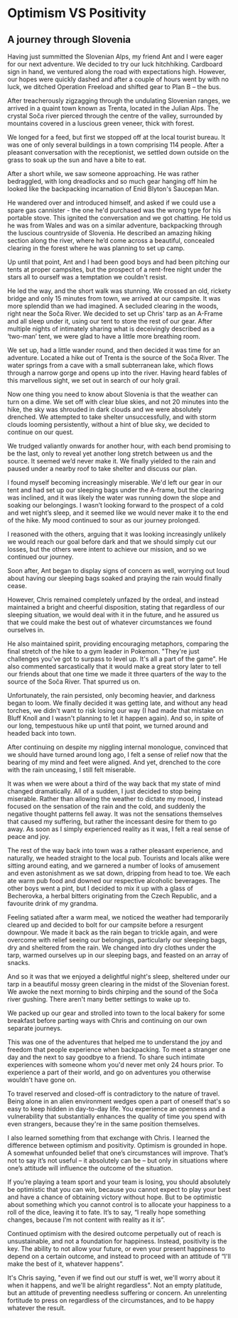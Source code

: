 # Optimism VS Positivity
## A journey through Slovenia

Having just summitted the Slovenian Alps, my friend Ant and I were eager for our next adventure. We decided to try our luck hitchhiking. Cardboard sign in hand, we ventured along the road with expectations high. However, our hopes were quickly dashed and after a couple of hours went by with no luck, we ditched Operation Freeload and shifted gear to Plan B – the bus. 

After treacherously zigzagging through the undulating Slovenian ranges, we arrived in a quaint town known as Trenta, located in the Julian Alps. The crystal Soča river pierced through the centre of the valley, surrounded by mountains covered in a luscious green veneer, thick with forest.

We longed for a feed, but first we stopped off at the local tourist bureau. It was one of only several buildings in a town comprising 114 people. After a pleasant conversation with the receptionist, we settled down outside on the grass to soak up the sun and have a bite to eat.
 
After a short while, we saw someone approaching. He was rather bedraggled, with long dreadlocks and so much gear hanging off him he looked like the backpacking incarnation of Enid Blyton's Saucepan Man.
 
He wandered over and introduced himself, and asked if we could use a spare gas cannister - the one he'd purchased was the wrong type for his portable stove. This ignited the conversation and we got chatting. He told us he was from Wales and was on a similar adventure, backpacking through the luscious countryside of Slovenia. He described an amazing hiking section along the river, where he’d come across a beautiful, concealed clearing in the forest where he was planning to set up camp.
 
Up until that point, Ant and I had been good boys and had been pitching our tents at proper campsites, but the prospect of a rent-free night under the stars all to ourself was a temptation we couldn't resist.
 
He led the way, and the short walk was stunning. We crossed an old, rickety bridge and only 15 minutes from town, we arrived at our campsite. It was more splendid than we had imagined. A secluded clearing in the woods, right near the Soča River. We decided to set up Chris' tarp as an A-Frame and all sleep under it, using our tent to store the rest of our gear. After multiple nights of intimately sharing what is deceivingly described as a ‘two-man’ tent, we were glad to have a little more breathing room. 
 
We set up, had a little wander round, and then decided it was time for an adventure. Located a hike out of Trenta is the source of the Soča River. The water springs from a cave with a small subterranean lake, which flows through a narrow gorge and opens up into the river. Having heard fables of this marvellous sight, we set out in search of our holy grail. 

Now one thing you need to know about Slovenia is that the weather can turn on a dime. We set off with clear blue skies, and not 20 minutes into the hike, the sky was shrouded in dark clouds and we were absolutely drenched. We attempted to take shelter unsuccessfully, and with storm clouds looming persistently, without a hint of blue sky, we decided to continue on our quest.

We trudged valiantly onwards for another hour, with each bend promising to be the last, only to reveal yet another long stretch between us and the source. It seemed we’d never make it. We finally yielded to the rain and paused under a nearby roof to take shelter and discuss our plan.

I found myself becoming increasingly miserable. We'd left our gear in our tent and had set up our sleeping bags under the A-frame, but the clearing was inclined, and it was likely the water was running down the slope and soaking our belongings. I wasn’t looking forward to the prospect of a cold and wet night’s sleep, and it seemed like we would never make it to the end of the hike. My mood continued to sour as our journey prolonged.

I reasoned with the others, arguing that it was looking increasingly unlikely we would reach our goal before dark and that we should simply cut our losses, but the others were intent to achieve our mission, and so we continued our journey. 

Soon after, Ant began to display signs of concern as well, worrying out loud about having our sleeping bags soaked and praying the rain would finally cease.
 
However, Chris remained completely unfazed by the ordeal, and instead maintained a bright and cheerful disposition, stating that regardless of our sleeping situation, we would deal with it in the future, and he assured us that we could make the best out of whatever circumstances we found ourselves in. 

He also maintained spirit, providing encouraging metaphors, comparing the final stretch of the hike to a gym leader in Pokemon. "They're just challenges you've got to surpass to level up. It's all a part of the game". He also commented sarcastically that it would make a great story later to tell our friends about that one time we made it three quarters of the way to the source of the Soča River. That spurred us on.
 
Unfortunately, the rain persisted, only becoming heavier, and darkness began to loom. We finally decided it was getting late, and without any head torches, we didn't want to risk losing our way (I had made that mistake on Bluff Knoll and I wasn't planning to let it happen again). And so, in spite of our long, tempestuous hike up until that point, we turned around and headed back into town. 
 
After continuing on despite my niggling internal monologue, convinced that we should have turned around long ago, I felt a sense of relief now that the bearing of my mind and feet were aligned. And yet, drenched to the core with the rain unceasing, I still felt miserable. 
 
It was when we were about a third of the way back that my state of mind changed dramatically. All of a sudden, I just decided to stop being miserable. Rather than allowing the weather to dictate my mood, I instead focused on the sensation of the rain and the cold, and suddenly the negative thought patterns fell away. It was not the sensations themselves that caused my suffering, but rather the incessant desire for them to go away. As soon as I simply experienced reality as it was, I felt a real sense of peace and joy. 
 
The rest of the way back into town was a rather pleasant experience, and naturally, we headed straight to the local pub. Tourists and locals alike were sitting around eating, and we garnered a number of looks of amusement and even astonishment as we sat down, dripping from head to toe. We each ate warm pub food and downed our respective alcoholic beverages. The other boys went a pint, but I decided to mix it up with a glass of Becherovka, a herbal bitters originating from the Czech Republic, and a favourite drink of my grandma. 
 
Feeling satiated after a warm meal, we noticed the weather had temporarily cleared up and decided to bolt for our campsite before a resurgent downpour. We made it back as the rain began to trickle again, and were overcome with relief seeing our belongings, particularly our sleeping bags, dry and sheltered from the rain. We changed into dry clothes under the tarp, warmed ourselves up in our sleeping bags, and feasted on an array of snacks. 
 
And so it was that we enjoyed a delightful night's sleep, sheltered under our tarp in a beautiful mossy green clearing in the midst of the Slovenian forest. We awoke the next morning to birds chirping and the sound of the Soča river gushing. There aren't many better settings to wake up to. 
 
We packed up our gear and strolled into town to the local bakery for some breakfast before parting ways with Chris and continuing on our own separate journeys. 

                                                                                                                                                                                            


This was one of the adventures that helped me to understand the joy and freedom that people experience when backpacking. To meet a stranger one day and the next to say goodbye to a friend. To share such intimate experiences with someone whom you'd never met only 24 hours prior. To experience a part of their world, and go on adventures you otherwise wouldn't have gone on. 

To travel reserved and closed-off is contradictory to the nature of travel. Being alone in an alien environment wedges open a part of oneself that's so easy to keep hidden in day-to-day life. You experience an openness and a vulnerability that substantially enhances the quality of time you spend with even strangers, because they're in the same position themselves. 
 
I also learned something from that exchange with Chris. I learned the difference between optimism and positivity. Optimism is grounded in hope. A somewhat unfounded belief that one’s circumstances will improve. That’s not to say it’s not useful – it absolutely can be – but only in situations where one’s attitude will influence the outcome of the situation.

If you’re playing a team sport and your team is losing, you should absolutely be optimistic that you can win, because you cannot expect to play your best and have a chance of obtaining victory without hope. But to be optimistic about something which you cannot control is to allocate your happiness to a roll of the dice, leaving it to fate. It’s to say, “I really hope something changes, because I’m not content with reality as it is”. 

Continued optimism with the desired outcome perpetually out of reach is unsustainable, and not a foundation for happiness. Instead, positivity is the key. The ability to not allow your future, or even your present happiness to depend on a certain outcome, and instead to proceed with an attitude of “I'll make the best of it, whatever happens”. 

It's Chris saying, "even if we find out our stuff is wet, we'll worry about it when it happens, and we'll be alright regardless". Not an empty platitude, but an attitude of preventing needless suffering or concern. An unrelenting fortitude to press on regardless of the circumstances, and to be happy whatever the result. 
 


